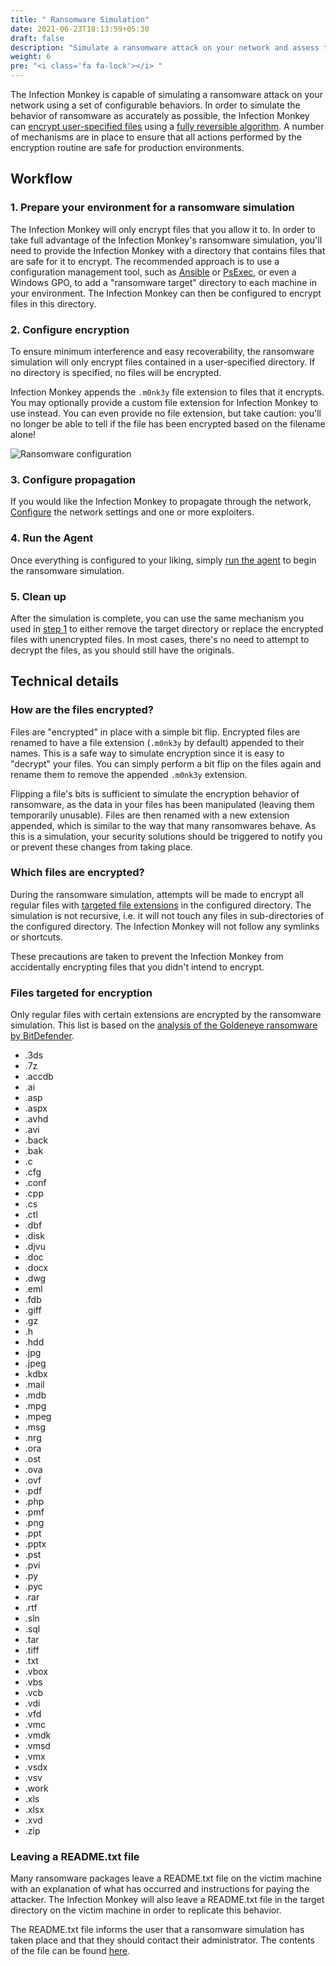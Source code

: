 ```yaml
---
title: " Ransomware Simulation"
date: 2021-06-23T18:13:59+05:30
draft: false
description: "Simulate a ransomware attack on your network and assess the potential damage."
weight: 6
pre: "<i class='fa fa-lock'></i> "
---
```


The Infection Monkey is capable of simulating a ransomware attack on your
network using a set of configurable behaviors. In order to simulate the
behavior of ransomware as accurately as possible, the Infection Monkey can
[encrypt user-specified files](#configuring-encryption) using a [fully
reversible algorithm](#how-are-the-files-encrypted). A number of mechanisms are
in place to ensure that all actions performed by the encryption routine are
safe for production environments.

## Workflow
### 1. Prepare your environment for a ransomware simulation

The Infection Monkey will only encrypt files that you allow it to. In order to
take full advantage of the Infection Monkey's ransomware simulation, you'll
need to provide the Infection Monkey with a directory that contains files that
are safe for it to encrypt. The recommended approach is to use a configuration
management tool, such as
[Ansible](https://docs.ansible.com/ansible/latest/user_guide/) or
[PsExec](https://theitbros.com/using-psexec-to-run-commands-remotely/), or even
a Windows GPO, to add a "ransomware target" directory to each machine in your
environment. The Infection Monkey can then be configured to encrypt files in
this directory.

### 2. Configure encryption

To ensure minimum interference and easy recoverability, the ransomware
simulation will only encrypt files contained in a user-specified directory. If
no directory is specified, no files will be encrypted.

Infection Monkey appends the `.m0nk3y` file extension to files that it
encrypts. You may optionally provide a custom file extension for Infection
Monkey to use instead. You can even provide no file extension, but take
caution: you'll no longer be able to tell if the file has been encrypted based
on the filename alone!

![Ransomware
configuration](/images/island/configuration_page/ransomware_configuration.png
"Ransomware configuration")

### 3. Configure propagation

If you would like the Infection Monkey to propagate through the network,
[Configure](/usage/configuration/) the network settings and one or more
exploiters.

### 4. Run the Agent

Once everything is configured to your liking, simply [run the
agent](/usage/getting-started#running-the-infection-monkey) to begin the
ransomware simulation.

### 5. Clean up

After the simulation is complete, you can use the same mechanism you used in
[step
1](/usage/ransomware-simulation#1-prepare-your-environment-for-a-ransomware-simulation)
to either remove the target directory or replace the encrypted files with
unencrypted files. In most cases, there's no need to attempt to decrypt the
files, as you should still have the originals.


## Technical details
### How are the files encrypted?

Files are "encrypted" in place with a simple bit flip. Encrypted files are
renamed to have a file extension (`.m0nk3y` by default) appended to their
names. This is a safe way to simulate encryption since it is easy to "decrypt"
your files. You can simply perform a bit flip on the files again and rename
them to remove the appended `.m0nk3y` extension.

Flipping a file's bits is sufficient to simulate the encryption behavior of
ransomware, as the data in your files has been manipulated (leaving them
temporarily unusable). Files are then renamed with a new extension appended,
which is similar to the way that many ransomwares behave. As this is a
simulation, your security solutions should be triggered to notify you or
prevent these changes from taking place.

### Which files are encrypted?

During the ransomware simulation, attempts will be made to encrypt all regular
files with [targeted file extensions](#files-targeted-for-encryption) in the
configured directory. The simulation is not recursive, i.e. it will not touch
any files in sub-directories of the configured directory. The Infection Monkey
will not follow any symlinks or shortcuts.

These precautions are taken to prevent the Infection Monkey from accidentally
encrypting files that you didn't intend to encrypt.

### Files targeted for encryption

Only regular files with certain extensions are encrypted by the ransomware
simulation. This list is based on the [analysis of the Goldeneye ransomware by
BitDefender](https://labs.bitdefender.com/2017/07/a-technical-look-into-the-goldeneye-ransomware-attack/).

- .3ds
- .7z
- .accdb
- .ai
- .asp
- .aspx
- .avhd
- .avi
- .back
- .bak
- .c
- .cfg
- .conf
- .cpp
- .cs
- .ctl
- .dbf
- .disk
- .djvu
- .doc
- .docx
- .dwg
- .eml
- .fdb
- .giff
- .gz
- .h
- .hdd
- .jpg
- .jpeg
- .kdbx
- .mail
- .mdb
- .mpg
- .mpeg
- .msg
- .nrg
- .ora
- .ost
- .ova
- .ovf
- .pdf
- .php
- .pmf
- .png
- .ppt
- .pptx
- .pst
- .pvi
- .py
- .pyc
- .rar
- .rtf
- .sln
- .sql
- .tar
- .tiff
- .txt
- .vbox
- .vbs
- .vcb
- .vdi
- .vfd
- .vmc
- .vmdk
- .vmsd
- .vmx
- .vsdx
- .vsv
- .work
- .xls
- .xlsx
- .xvd
- .zip


### Leaving a README.txt file

Many ransomware packages leave a README.txt file on the victim machine with an
explanation of what has occurred and instructions for paying the attacker. The
Infection Monkey will also leave a README.txt file in the target directory on
the victim machine in order to replicate this behavior.

The README.txt file informs the user that a ransomware simulation has taken
place and that they should contact their administrator. The contents of the
file can be found
[here](https://github.com/guardicore/monkey/tree/develop/monkey/infection_monkey/ransomware/ransomware_readme.txt).
